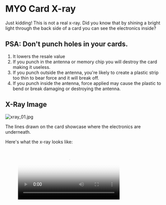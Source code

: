 # MYO Card X-ray

Just kidding! This is not a real x-ray. Did you know that by shining a bright light through the back side of a card you can see the electronics inside? 

## PSA: Don't punch holes in your cards.

1. It lowers the resale value
2. If you punch in the antenna or memory chip you will destroy the card making it useless.
3. If you punch outside the antenna, you're likely to create a plastic strip too thin to bear force and it will break off.
4. If you punch inside the antenna, force applied may cause the plastic to bend or break damaging or destroying the antenna.

## X-Ray Image
![xray_01.jpg](/img/xray_01.jpg)

The lines drawn on the card showcase where the electronics are underneath.

Here's what the x-ray looks like:

<figure class="video_container">
  <video width="320" controls="true" allowfullscreen="true" poster="/img/xray_01.jpg">
    <source src="/img/xray_02.mov" type="video/mov">
	<source src="/img/xray_02.mp4" type="video/mp4">
	<source src="/img/xray_02.wemb" type="video/webm">
  </video>
</figure>